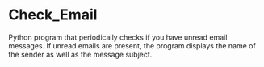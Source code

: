 Check_Email
===========

Python program that periodically checks if you have unread email messages. If unread emails are present, the program displays the name of the sender as well as the message subject.

